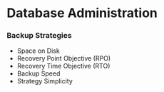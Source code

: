 # Database Administration

### Backup Strategies
- Space on Disk
- Recovery Point Objective (RPO)
- Recovery Time Objective (RTO)
- Backup Speed
- Strategy Simplicity
